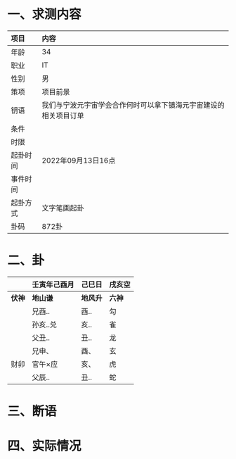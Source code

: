 # 一、求测内容
|项目|内容|
|:-|:-|
|年龄|34|
|职业|IT|
|性别|男|
|策项|项目前景|
|钥语|我们与宁波元宇宙学会合作何时可以拿下镇海元宇宙建设的相关项目订单|
|条件||
|时限||
|起卦时间|2022年09月13日16点|
|事件时间||
|起卦方式|文字笔画起卦|
|卦码|872卦|

# 二、卦
||壬寅年己酉月|己巳日|戌亥空|
|:-|:-|:-|:-|
|**伏神**|**地山谦**|**地风升**|**六神**|
||兄酉..|酉..|勾|
||孙亥..兑|亥..|雀|
||父丑..|丑..|龙|
||兄申、|酉、|玄|
|财卯|官午×应|亥、|虎|
||父辰..|丑..|蛇|


# 三、断语

# 四、实际情况